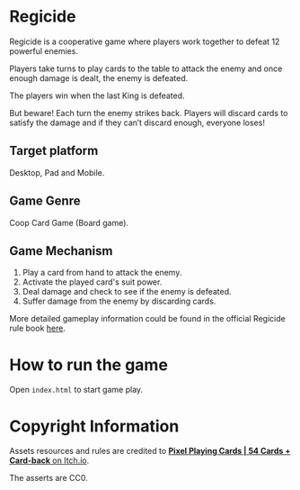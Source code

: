 # Regicide

Regicide is a cooperative game where players work 
together to defeat 12 powerful enemies. 

Players take turns to play cards to the table to attack the 
enemy and once enough damage is dealt, the enemy is defeated. 

The players win when the last King is defeated. 

But beware! Each turn the enemy 
strikes back. Players will discard cards to satisfy the 
damage and if they can’t discard enough, everyone 
loses!

## Target platform
Desktop, Pad and Mobile.

## Game Genre
Coop Card Game (Board game).

## Game Mechanism
1. Play a card from hand to attack the enemy.
2. Activate the played card's suit power.
3. Deal damage and check to see if the enemy is defeated.
4. Suffer damage from the enemy by discarding cards.


More detailed gameplay information could be found in the official Regicide rule book [here](https://www.regicidegame.com/site_files/33132/upload_files/RegicideRulesA4.pdf).

# How to run the game
Open `index.html` to start game play.


# Copyright Information
Assets resources and rules are credited to [**Pixel Playing Cards | 54 Cards + Card-back** on Itch.io](https://zxyonitch.itch.io/pixel-playing-cards-52-cards-card-back).

The asserts are CC0.